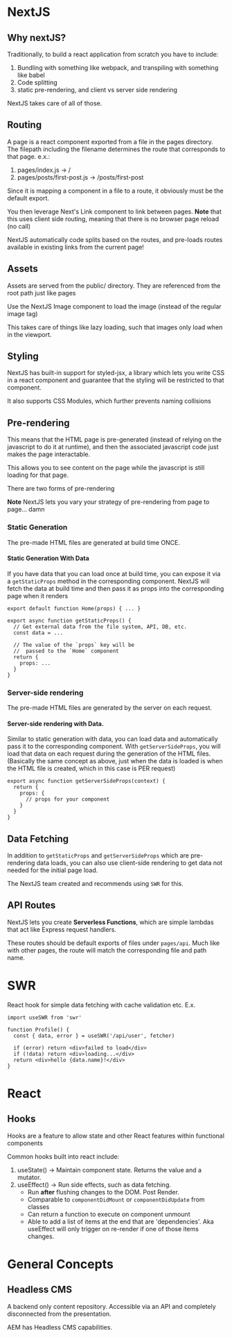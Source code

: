 # NextJS

## Why nextJS?

Traditionally, to build a react application from scratch you have to include:
1. Bundling with something like webpack, and transpiling with something like babel
2. Code splitting
3. static pre-rendering, and client vs server side rendering

NextJS takes care of all of those. 


## Routing
A page is a react component exported from a file in the pages directory.
The filepath including the filename determines the route that corresponds to that page.
e.x.: 
1. pages/index.js -> /
2. pages/posts/first-post.js -> /posts/first-post

Since it is mapping a component in a file to a route, it obviously must be the default export.

You then leverage Next's Link component to link between pages. 
**Note** that this uses client side routing, meaning that there is no browser page reload (no call)

NextJS automatically code splits based on the routes, and pre-loads routes available in existing links from the current page!

## Assets
Assets are served from the public/ directory. They are referenced from the root path just like pages

Use the NextJS Image component to load the image (instead of the regular image tag)

This takes care of things like lazy loading, such that images only load when in the viewport.

## Styling
NextJS has built-in support for styled-jsx, a library which lets you write CSS in a react component and guarantee that the styling will be restricted to that component.

It also supports CSS Modules, which further prevents naming collisions

## Pre-rendering
This means that the HTML page is pre-generated (instead of relying on the javascript to do it at runtime), and then the associated javascript code just makes the page interactable.

This allows you to see content on the page while the javascript is still loading for that page.

There are two forms of pre-rendering

**Note** NextJS lets you vary your strategy of pre-rendering from page to page... damn

### Static Generation
The pre-made HTML files are generated at build time ONCE.

#### Static Generation With Data
If you have data that you can load once at build time, you can expose it via a `getStaticProps` method in the corresponding component. NextJS will fetch the data at build time and then pass it as props into the corresponding page when it renders
```
export default function Home(props) { ... }

export async function getStaticProps() {
  // Get external data from the file system, API, DB, etc.
  const data = ...

  // The value of the `props` key will be
  //  passed to the `Home` component
  return {
    props: ...
  }
}
```

### Server-side rendering 
The pre-made HTML files are generated by the server on each request.

#### Server-side rendering with Data.
Similar to static generation with data, you can load data and automatically pass it to the 
corresponding component. With `getServerSideProps`, you will load that data on each request during the generation of the HTML files. (Basically the same concept as above, just when the data is loaded is when the HTML file is created, which in this case is PER request)

```
export async function getServerSideProps(context) {
  return {
    props: {
      // props for your component
    }
  }
}
```

## Data Fetching
In addition to `getStaticProps` and `getServerSideProps` which are pre-rendering data loads,
you can also use client-side rendering to get data not needed for the initial page load.

The NextJS team created and recommends using `SWR` for this.

## API Routes
NextJS lets you create **Serverless Functions**, which are simple lambdas that act like Express request handlers.

These routes should be default exports of files under `pages/api`. Much like with other pages, the route will match the corresponding file and path name.


# SWR
React hook for simple data fetching with cache validation etc. E.x.
```
import useSWR from 'swr'

function Profile() {
  const { data, error } = useSWR('/api/user', fetcher)

  if (error) return <div>failed to load</div>
  if (!data) return <div>loading...</div>
  return <div>hello {data.name}!</div>
}
```

# React

## Hooks
Hooks are a feature to allow state and other React features within functional components

Common hooks built into react include:
1. useState() -> Maintain component state. Returns the value and a mutator.
2. useEffect() -> Run side effects, such as data fetching.
    - Run **after** flushing changes to the DOM. Post Render.
    - Comparable to `componentDidMount` or `componentDidUpdate` from classes
    - Can return a function to execute on component unmount
    - Able to add a list of items at the end that are 'dependencies'. Aka useEffect will only trigger on re-render if one of those items changes.

    


# General Concepts

## Headless CMS

A backend only content repository. Accessible via an API and completely disconnected from 
the presentation.

AEM has Headless CMS capabilities.